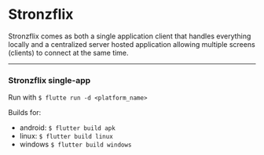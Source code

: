 # Stronzflix

Stronzflix comes as both a single application client that handles everything locally and a centralized server hosted application allowing multiple screens (clients) to connect at the same time.

---

### Stronzflix single-app

Run with `$ flutte run -d <platform_name>`

Builds for:
- android: `$ flutter build apk`
- linux: `$ flutter build linux`
- windows `$ flutter build windows`
